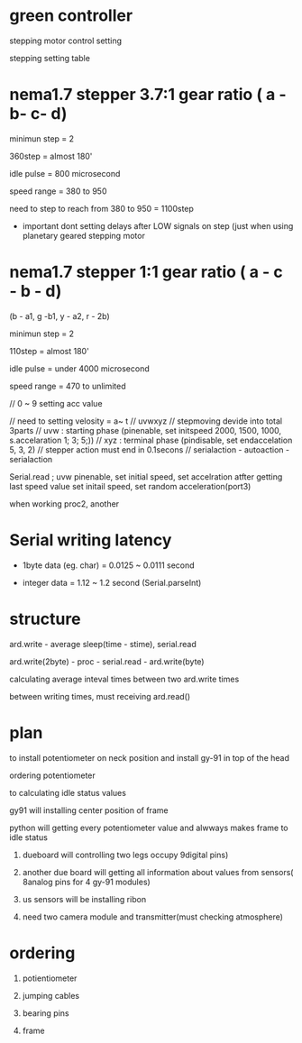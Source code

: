 
# green controller

stepping motor control setting

stepping setting table

# nema1.7 stepper 3.7:1 gear ratio ( a - b- c- d)

minimun step = 2

360step = almost 180'

idle pulse = 800 microsecond

speed range = 380 to 950

need to step to reach from 380 to 950 = 1100step

 * important dont setting delays after LOW signals on step (just when using planetary geared stepping motor

# nema1.7 stepper 1:1 gear ratio ( a - c - b - d)

(b - a1, g -b1, y - a2, r - 2b)

minimun step = 2

110step = almost 180'

idle pulse = under 4000 microsecond

speed range = 470 to unlimited


// 0 ~ 9 setting acc value



// need to setting velosity = a~ t
// uvwxyz
// stepmoving devide into total 3parts
// uvw : starting phase (pinenable, set initspeed 2000, 1500, 1000, s.accelaration 1; 3; 5;))
// xyz : terminal phase (pindisable, set endaccelation 5, 3, 2)
// stepper action must end in 0.1secons
// serialaction - autoaction - serialaction

Serial.read ; uvw
pinenable, set initial speed, set accelration
atfter getting last speed value
set initail speed, set random acceleration(port3)

when working proc2, another 


# Serial writing latency

* 1byte data (eg. char) = 0.0125 ~ 0.0111 second

* integer data = 1.12 ~ 1.2 second (Serial.parseInt)

# structure

ard.write - average sleep(time - stime), serial.read
 
ard.write(2byte) - proc - serial.read - ard.write(byte)

calculating average inteval times between two ard.write times

between writing times, must receiving ard.read()

# plan

to install potentiometer on neck position and install gy-91 in top of the head

ordering potentiometer

to calculating idle status values

gy91 will installing center position of frame

python will getting every potentiometer value and alwways makes frame to idle status

1. dueboard will controlling two legs occupy 9digital pins)

2. another due board will getting all information about values from sensors( 8analog pins for 4 gy-91 modules)

3. us sensors will be installing ribon

4. need two camera module and transmitter(must checking atmosphere)


# ordering

1. potientiometer

2. jumping cables

3. bearing pins

4. frame

